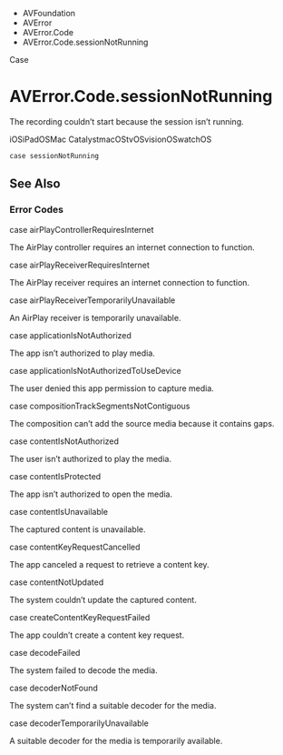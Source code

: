 

- AVFoundation
- AVError
- AVError.Code
-  AVError.Code.sessionNotRunning 

Case

# AVError.Code.sessionNotRunning

The recording couldn’t start because the session isn’t running.

iOSiPadOSMac CatalystmacOStvOSvisionOSwatchOS

``` source
case sessionNotRunning
```

## See Also

### Error Codes

case airPlayControllerRequiresInternet

The AirPlay controller requires an internet connection to function.

case airPlayReceiverRequiresInternet

The AirPlay receiver requires an internet connection to function.

case airPlayReceiverTemporarilyUnavailable

An AirPlay receiver is temporarily unavailable.

case applicationIsNotAuthorized

The app isn’t authorized to play media.

case applicationIsNotAuthorizedToUseDevice

The user denied this app permission to capture media.

case compositionTrackSegmentsNotContiguous

The composition can’t add the source media because it contains gaps.

case contentIsNotAuthorized

The user isn’t authorized to play the media.

case contentIsProtected

The app isn’t authorized to open the media.

case contentIsUnavailable

The captured content is unavailable.

case contentKeyRequestCancelled

The app canceled a request to retrieve a content key.

case contentNotUpdated

The system couldn’t update the captured content.

case createContentKeyRequestFailed

The app couldn’t create a content key request.

case decodeFailed

The system failed to decode the media.

case decoderNotFound

The system can’t find a suitable decoder for the media.

case decoderTemporarilyUnavailable

A suitable decoder for the media is temporarily available.

